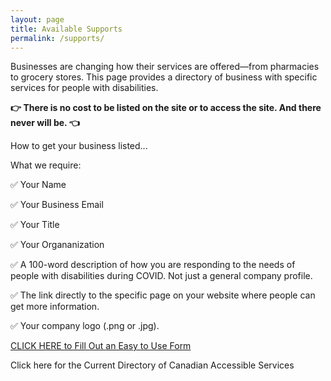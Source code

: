 ```yaml
---
layout: page
title: Available Supports
permalink: /supports/
---
```


Businesses are changing how their services are offered—from pharmacies to grocery stores. This page provides a directory of business with specific services for people with disabilities.

**👉 There is no cost to be listed on the site or to access the site. And there never will be. 👈**


How to get your business listed...


What we require:

✅ Your Name

✅ Your Business Email

✅ Your Title

✅ Your Organanization

✅ A 100-word description of how you are responding to the needs of people with disabilities during COVID. Not just a general company profile.

✅ The link directly to the specific page on your website where people can get more information.

✅ Your company logo (.png or .jpg).

[CLICK HERE to Fill Out an Easy to Use Form](https://docs.google.com/forms/d/e/1FAIpQLSejm5ZIHrn6IIcvWNifnCeHyQnGI5yVBJNoFc_MGgaCVHvFYA/viewform)



Click here for the Current Directory of Canadian Accessible Services

